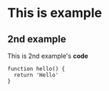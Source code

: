 # This is example

## 2nd example

This is 2nd example's **code**

```
function hello() {
  return 'Hello'
}
```
